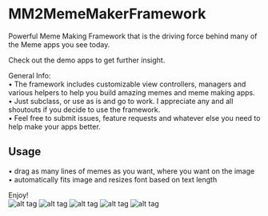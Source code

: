 # MM2MemeMakerFramework
Powerful Meme Making Framework that is the driving force behind many of the Meme apps you see today.

Check out the demo apps to get further insight.  
  
General Info:  
• The framework includes customizable view controllers, managers and various helpers to help you build amazing memes and meme making apps.  
• Just subclass, or use as is and go to work. I appreciate any and all shoutouts if you decide to use the framework.   
• Feel free to submit issues, feature requests and whatever else you need to help make your apps better.  

## Usage  
• drag as many lines of memes as you want, where you want on the image  
• automatically fits image and resizes font based on text length
  
Enjoy!  
![alt tag](https://cloud.githubusercontent.com/assets/3888796/18840030/407158ae-83db-11e6-978b-dd9efe4e1f42.png)
![alt tag](https://cloud.githubusercontent.com/assets/3888796/18840033/42bed4ba-83db-11e6-918d-d379c5e7f8f4.png)
![alt tag](https://cloud.githubusercontent.com/assets/3888796/18842795/471ff26a-83e4-11e6-9577-39c82cac7967.png)
![alt tag](https://cloud.githubusercontent.com/assets/3888796/18840037/45827d3c-83db-11e6-9c6e-e3203bab39a1.png)
![alt tag](https://cloud.githubusercontent.com/assets/3888796/18840040/47b6312a-83db-11e6-9e2d-9c868f19a679.png)
